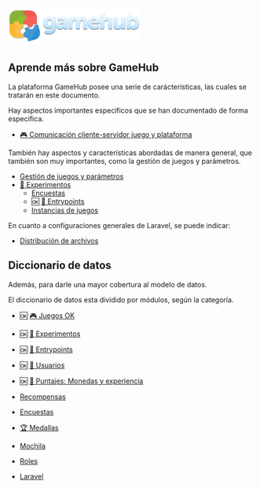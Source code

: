 <p aling="center"><img src="./public/assets/logo.svg" witdh="400"></p>

## Aprende más sobre GameHub

La plataforma GameHub posee una serie de carácteristicas, las cuales se tratarán en este documento.

Hay aspectos importantes especificos que se han documentado de forma específica.

- [🎮 Comunicación cliente-servidor juego y plataforma](./docs/learn/game-flow.md)

También hay aspectos y características abordadas de manera general, que también son muy importantes, como la gestión de juegos y parámetros.

- [Gestión de juegos y parámetros](./docs/learn/games.md)
- [🧪 Experimentos](./docs/learn/experiments.md)
    - [Encuestas](./docs/learn/experiments/surveys.md)
    - 🆗 [🏁 Entrypoints](./docs/learn/experiments/entrypoints.md)
    - [Instancias de juegos](./docs/learn/experiments/game-instances.md)

En cuanto a configuraciones generales de Laravel, se puede indicar:

- [Distribución de archivos](./docs/file-distribution.md)


## Diccionario de datos

Además, para darle una mayor cobertura al modelo de datos.

El diccionario de datos esta dividido por módulos, según la categoría.

- 🆗 [🎮 Juegos OK](./docs/dd/games.md)
- 🆗 [🧪 Experimentos](./docs/dd/experiments.md)
- 🆗 [🏁 Entrypoints](./docs/dd/entrypoints.md)
- 🆗 [👥 Usuarios](./docs/dd/users.md)
- 🆗 [💯 Puntajes: Monedas y experiencia](./docs/dd/scores.md)

- [Recompensas](./docs/dd/rewards.md)
- [Encuestas](./docs/dd/surveys.md)
- [🏆 Medallas](./docs/dd/badges.md)
- [Mochila](./docs/dd/bag.md)
- [Roles](./docs/dd/roles.md)
- [Laravel](./docs/dd/laravel.md)